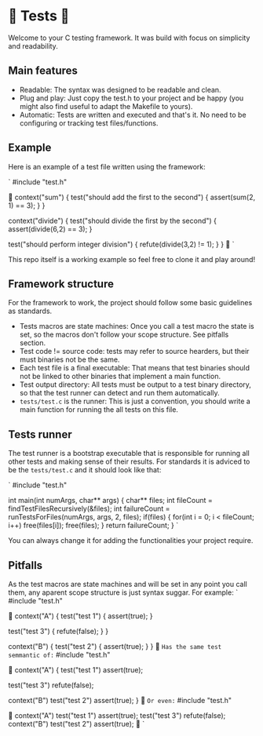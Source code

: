 # 🐛 Tests 🚀

Welcome to your C testing framework. It was build with focus on simplicity and readability.

## Main features
- Readable: The syntax was designed to be readable and clean.
- Plug and play: Just copy the test.h to your project and be happy (you might also find useful to adapt the Makefile to yours).
- Automatic: Tests are written and executed and that's it. No need to be configuring or tracking test files/functions.

## Example
Here is an example of a test file written using the framework:

`
#include "test.h"

🐛
context("sum")
{
  test("should add the first to the second")
  {
    assert(sum(2, 1) == 3);
  }
}

context("divide")
{
  test("should divide the first by the second")
  {
    assert(divide(6,2) == 3);
  }

  test("should perform integer division")
  {
    refute(divide(3,2) != 1);
  }
}
🚀
`

This repo itself is a working example so feel free to clone it and play around!


## Framework structure
For the framework to work, the project should follow some basic guidelines as standards.

- Tests macros are state machines: Once you call a test macro the state is set, so the macros don't follow your scope structure. See pitfalls section.
- Test code != source code: tests may refer to source hearders, but their must binaries not be the same.
- Each test file is a final executable: That means that test binaries should not be linked to other binaries that implement a main function.
- Test output directory: All tests must be output to a test binary directory, so that the test runner can detect and run them automatically.
- `tests/test.c` is the runner: This is just a convention, you should write a main function for running the all tests on this file.

## Tests runner
The test runner is a bootstrap executable that is responsible for running all other tests and making sense of their results.
For standards it is adviced to be the `tests/test.c` and it should look like that:

`
#include "test.h"

int main(int numArgs, char** args)
{
  char** files;
  int fileCount = findTestFilesRecursively(&files);
  int failureCount = runTestsForFiles(numArgs, args, 2, files);
  if(files)
  {
    for(int i = 0; i < fileCount; i++)
      free(files[i]);
    free(files);
  }
  return failureCount;
}
`

You can always change it for adding the functionalities your project require.

## Pitfalls
As the test macros are state machines and will be set in any point you call them, any aparent scope structure is just syntax suggar. For example:
`
#include "test.h"

🐛
context("A")
{
  test("test 1")
  {
    assert(true);
  }

  test("test 3")
  {
    refute(false);
  }
}

context("B")
{
  test("test 2")
  {
    assert(true);
  }
}
🚀
`
Has the same test semmantic of:
`
#include "test.h"

🐛
context("A")
{
  test("test 1")
    assert(true);

  test("test 3")
    refute(false);

  context("B")
    test("test 2")
      assert(true);
}
🚀
`
Or even:
`
#include "test.h"

🐛
context("A")
test("test 1")
assert(true);
test("test 3")
refute(false);
context("B")
test("test 2")
assert(true);
🚀
`